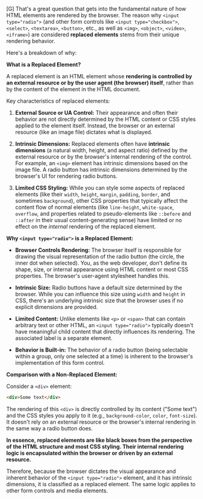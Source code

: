 [G] That's a great question that gets into the fundamental nature of how HTML elements are rendered by the browser. The reason why `<input type="radio">` (and other form controls like `<input type="checkbox">`, `<select>`, `<textarea>`, `<button>`, etc., as well as `<img>`, `<object>`, `<video>`, `<iframe>`) are considered **replaced elements** stems from their unique rendering behavior.

Here's a breakdown of why:

**What is a Replaced Element?**

A replaced element is an HTML element whose **rendering is controlled by an external resource or by the user agent (the browser) itself**, rather than by the content of the element in the HTML document.

Key characteristics of replaced elements:

1.  **External Source or UA Control:** Their appearance and often their behavior are not directly determined by the HTML content or CSS styles applied to the element itself. Instead, the browser or an external resource (like an image file) dictates what is displayed.

2.  **Intrinsic Dimensions:** Replaced elements often have **intrinsic dimensions** (a natural width, height, and aspect ratio) defined by the external resource or by the browser's internal rendering of the control. For example, an `<img>` element has intrinsic dimensions based on the image file. A radio button has intrinsic dimensions determined by the browser's UI for rendering radio buttons.

3.  **Limited CSS Styling:** While you can style some aspects of replaced elements (like their `width`, `height`, `margin`, `padding`, `border`, and sometimes `background`), other CSS properties that typically affect the content flow of normal elements (like `line-height`, `white-space`, `overflow`, and properties related to pseudo-elements like `::before` and `::after` in their usual content-generating sense) have limited or no effect on the *internal* rendering of the replaced element.

**Why `<input type="radio">` is a Replaced Element:**

  * **Browser Controls Rendering:** The browser itself is responsible for drawing the visual representation of the radio button (the circle, the inner dot when selected). You, as the web developer, don't define its shape, size, or internal appearance using HTML content or most CSS properties. The browser's user-agent stylesheet handles this.

  * **Intrinsic Size:** Radio buttons have a default size determined by the browser. While you can influence this size using `width` and `height` in CSS, there's an underlying intrinsic size that the browser uses if no explicit dimensions are provided.

  * **Limited Content:** Unlike elements like `<p>` or `<span>` that can contain arbitrary text or other HTML, an `<input type="radio">` typically doesn't have meaningful child content that directly influences its rendering. The associated label is a separate element.

  * **Behavior is Built-in:** The behavior of a radio button (being selectable within a group, only one selected at a time) is inherent to the browser's implementation of this form control.

**Comparison with a Non-Replaced Element:**

Consider a `<div>` element:

```html
<div>Some text</div>
```

The rendering of this `<div>` is directly controlled by its content ("Some text") and the CSS styles you apply to it (e.g., `background-color`, `color`, `font-size`). It doesn't rely on an external resource or the browser's internal rendering in the same way a radio button does.

**In essence, replaced elements are like black boxes from the perspective of the HTML structure and most CSS styling. Their internal rendering logic is encapsulated within the browser or driven by an external resource.**

Therefore, because the browser dictates the visual appearance and inherent behavior of the `<input type="radio">` element, and it has intrinsic dimensions, it is classified as a replaced element. The same logic applies to other form controls and media elements.

